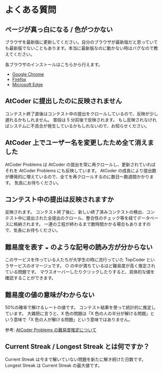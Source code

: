 # よくある質問

## ページが真っ白になる / 色がつかない

ブラウザを最新版に更新してください。自分のブラウザが最新版だと思っていても最新版でないこともあります。本当に最新版なのに動かない時はバグなので教えてください。

各ブラウザのインストールはこちらから行えます。
- [Google Chrome](https://www.google.com/intl/ja/chrome/)
- [Firefox](https://www.mozilla.org/ja/firefox/new/)
- [Microsoft Edge](https://www.microsoft.com/ja-jp/edge)

## AtCoder に提出したのに反映されません

コンテスト終了直後はコンテスト中の提出をクロールしているので、反映が少し遅れるかもしれません。
普段は 5 分前後で反映されます。
もし反映されなければシステムに不具合が発生しているかもしれないので、お知らせください。

## AtCoder 上でユーザー名を変更したため全て消えました

AtCoder Problems は AtCoder の提出を常に再クロールし、更新されていればそれを AtCoder Problems にも反映しています。
AtCoder の成長により提出数が爆発的に増えているので、全てを再クロールするのに数日〜数週間かかります。
気長にお待ちください。

## コンテスト中の提出は反映されますか

反映されます。
コンテスト終了後に、新しい終了済みコンテストの検出、コンテスト中に提出された全提出のクロール、整合性のチェック等を経てデータベースに格納されます。
一連の工程が終わるまで数時間かかる場合もありますので、気長にお待ちください。

## 難易度を表す ◒ のような記号の読み方が分からない

このサービスを作っている人たちが大学生の時に流行っていた TopCoder というサービスのオマージュです。
○ の中が満ちているほど難易度が高く推定されている問題です。
マウスオーバーしたりクリックしたりすると、具体的な値を確認することができます。

## 難易度の値の意味がわからない

50%の確率で解けるレートの値です。
コンテスト結果を使って統計的に推定しています。
大雑把に言うと、X 色の問題は「X 色の人の半分が解ける問題」という意味で「X 色の人が解ける問題」という意味ではありません。

参考: [AtCoder Problems の難易度推定について](http://pepsin-amylase.hatenablog.com/entry/atcoder-problems-difficulty)

## Current Streak / Longest Streak とは何ですか？

Current Streak は今まで解いていない問題を新たに解き続けた日数です。Longest Streak は Current Streak の最大値です。
